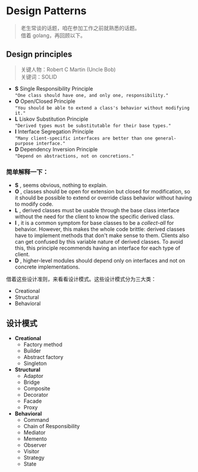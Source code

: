 # Design Patterns
> 老生常谈的话题，咱在参加工作之前就熟悉的话题。  
借着 golang，再回顾以下。

## Design principles
>关键人物：Robert C Martin (Uncle Bob)  
关键词：SOLID

- **S** Single Responsibility Principle  
`"One class should have one, and only one, responsibility."`
- **O** Open/Closed Principle  
`"You should be able to extend a class's behavior without modifying it."`
- **L** Liskov Substitution Principle  
`"Derived types must be substitutable for their base types."`
- **I** Interface Segregation Principle  
`"Many client-specific interfaces are better than one general-purpose interface."`
- **D** Dependency Inversion Principle  
`"Depend on abstractions, not on concretions."`

### 简单解释一下：
 - **S** , seems obvious, nothing to explain.
 - **O** , classes should be open for extension but closed for modification, so it should be possible to extend or override class behavior without having to modify code.
 - **L** , derived classes must be usable through the base class interface without the need for the client to know the specific derived class.
 - **I** , it is a common symptom for base classes to be a *collect-all* for behavior. However, this makes the whole code  brittle: derived classes have to implement methods that don't make sense to them. Clients also can get confused by this variable nature of derived classes. To avoid this, this principle recommends having an interface for each type of client.
 - **D** , higher-level modules should depend only on interfaces and not on concrete implementations.

 借着这些设计准则，来看看设计模式。这些设计模式分为三大类：
 - Creational
 - Structural
 - Behavioral

 ## 设计模式
 - **Creational**
    - Factory method
    - Builder
    - Abstract factory
    - Singleton
- **Structural**
    - Adaptor
    - Bridge
    - Composite
    - Decorator
    - Facade
    - Proxy
- **Behavioral**
    - Command
    - Chain of Responsibility
    - Mediator
    - Memento
    - Observer
    - Visitor
    - Strategy
    - State
